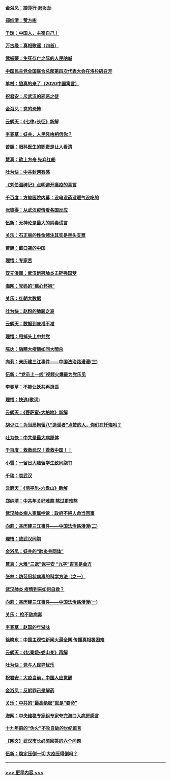 #### [金浴凤：踏莎行‧肺炎劫](../pages/nsc993/n11858227.md?t=02110222) 
#### [郑纯清：赞方彬](../pages/nsc993/n11856803.md?t=02110222) 
#### [千瑞；中国人，主宰自己！](../pages/nsc993/n11856793.md?t=02110222) 
#### [万古缘：真相歌谣（四首）](../pages/nsc993/n11856263.md?t=02110222) 
#### [武振荣：生死存亡之际的人民呐喊](../pages/nsc993/n11856256.md?t=02110222) 
#### [中国民主党全国联合总部第四次代表大会在洛杉矶召开](../pages/nsc993/n11856344.md?t=02110222) 
#### [羊村：狼真的来了（2020中国寓言）](../pages/nsc993/n11856229.md?t=02110222) 
#### [祝君安：斥武汉的邪恶之徒](../pages/nsc993/n11855861.md?t=02110222) 
#### [金浴凤：党的恐怖](../pages/nsc993/n11855849.md?t=02110222) 
#### [云鹤天：《七律▪长征》新解](../pages/nsc993/n11855479.md?t=02110222) 
#### [李春草：妖共，人民凭啥相信你？](../pages/nsc993/n11855196.md?t=02110222) 
#### [苦胆：眼科医生的职责是让人看清](../pages/nsc993/n11853840.md?t=02110222) 
#### [慧真：欲上方舟 先弃红船](../pages/nsc993/n11853483.md?t=02110222) 
#### [吐为快：中共封网有感](../pages/nsc993/n11852575.md?t=02110222) 
#### [《刘伯温碑记》点明避开瘟疫的真言](../pages/nsc993/n11852128.md?t=02110222) 
#### [千百度：方舱医院内幕：没电没药没暖气没吃的](../pages/nsc993/n11850211.md?t=02110222) 
#### [张彼得：从武汉疫情看各国反应](../pages/nsc993/n11850102.md?t=02110222) 
#### [伍新：无神论是最大的阴毒谎言](../pages/nsc993/n11846129.md?t=02110222) 
#### [关乐：石正丽的性命赌注其实是空头支票](../pages/nsc993/n11846109.md?t=02110222) 
#### [苦胆：戴口罩的中国](../pages/nsc993/n11845576.md?t=02110222) 
#### [理悟：专家苦](../pages/nsc993/n11845564.md?t=02110222) 
#### [双元漫画：武汉新冠肺炎击碎强国梦](../pages/nsc993/n11843320.md?t=02110222) 
#### [海网：党妈的“瘟心怀抱”](../pages/nsc993/n11840740.md?t=02110222) 
#### [关乐：红朝大数据](../pages/nsc993/n11840675.md?t=02110222) 
#### [吐为快：赵粉的肺腑之哀](../pages/nsc993/n11840618.md?t=02110222) 
#### [云鹤天：数据到底准不准](../pages/nsc993/n11840325.md?t=02110222) 
#### [理悟：甩掉头上中共党](../pages/nsc993/n11838826.md?t=02110222) 
#### [陈达：隐瞒大疫情如同大暗杀](../pages/nsc993/n11838771.md?t=02110222) 
#### [向莉：亲历建三江事件——中国法治路漫漫(三)](../pages/nsc993/n11831825.md?t=02110222) 
#### [伍新：“党员上一线”视频火爆最为党乐见](../pages/nsc993/n11838200.md?t=02110222) 
#### [李春草：不能让妖共再逍遥](../pages/nsc993/n11838102.md?t=02110222) 
#### [理悟：快逃(歌词)](../pages/nsc993/n11838083.md?t=02110222) 
#### [云鹤天：《菩萨蛮▪大柏地》新解](../pages/nsc993/n11838059.md?t=02110222) 
#### [胡少江：为当局拘留八“造谣者”点赞的人，你们在忏悔吗？](../pages/nsc993/n11836801.md?t=02110222) 
#### [吐为快：中共是最大病原体](../pages/nsc993/n11836748.md?t=02110222) 
#### [千百度：救救武汉！救救中国！！](../pages/nsc993/n11836145.md?t=02110222) 
#### [小雪：一留日大陆留学生致同胞书](../pages/nsc993/n11834624.md?t=02110222) 
#### [千瑞：哀武汉](../pages/nsc993/n11833647.md?t=02110222) 
#### [云鹤天：《清平乐▪六盘山》新解](../pages/nsc993/n11833611.md?t=02110222) 
#### [郑纯清：中共年关好难熬 熬过更难熬](../pages/nsc993/n11833489.md?t=02110222) 
#### [武汉肺炎病人家属控诉：政府不把人命当回事](../pages/nsc993/n11833205.md?t=02110222) 
#### [向莉：亲历建三江事件——中国法治路漫漫(二)](../pages/nsc993/n11829102.md?t=02110222) 
#### [理悟：致武汉同胞](../pages/nsc993/n11831522.md?t=02110222) 
#### [金浴凤：妖共的“肺炎共同体”](../pages/nsc993/n11829448.md?t=02110222) 
#### [慧真：大难“三退”保平安 “九字”吉言是金方](../pages/nsc993/n11829501.md?t=02110222) 
#### [张林：防范冠状病毒的科学方法（之一）](../pages/nsc993/n11828618.md?t=02110222) 
#### [武汉肺炎 疫情到来如何自救？](../pages/nsc993/n11827632.md?t=02110222) 
#### [向莉：亲历建三江事件——中国法治路漫漫(一)](../pages/nsc993/n11827190.md?t=02110222) 
#### [关乐： 枪不敌病毒](../pages/nsc993/n11826746.md?t=02110222) 
#### [李春草：赵国的年滋味](../pages/nsc993/n11826321.md?t=02110222) 
#### [徐晓东：中国主观性新闻火遍全网 传播真相极困难](../pages/nsc993/n11826508.md?t=02110222) 
#### [云鹤天：《忆秦娥▪娄山关》再解](../pages/nsc993/n11824682.md?t=02110222) 
#### [吐为快：党与人民异忧乐](../pages/nsc993/n11824660.md?t=02110222) 
#### [祝君安：大疫当前，中国人应觉醒](../pages/nsc993/n11821946.md?t=02110222) 
#### [金浴凤：反躬罪己是解药](../pages/nsc993/n11820280.md?t=02110222) 
#### [关乐：中共的“最高绝密”就是“要命”](../pages/nsc993/n11816946.md?t=02110222) 
#### [海网：中央维稳专家组专家夸完海口入病房感言](../pages/nsc993/n11815138.md?t=02110222) 
#### [十九年前的“伪火”不攻自破的世纪谎言](../pages/nsc993/n11813238.md?t=02110222) 
#### [【网文】武汉市长必须回答的六个问题](../pages/nsc993/n11813848.md?t=02110222) 
#### [伍新：稳定压倒一切 大疫压得倒吗？](../pages/nsc993/n11812634.md?t=02110222) 

----
#### [ >>> 更早内容 <<< ](../indexes/nsc993-earlier.md)
